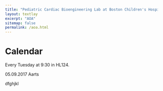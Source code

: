 ```yaml
---
title: "Pediatric Cardiac Bioengineering Lab at Boston Children's Hospital and Harvard Medical School."
layout: textlay
excerpt: "AOA"
sitemap: false
permalink: /aoa.html
---
```


# Calendar

Every Tuesday at 9:30 in HL124.

05.09.2017 Aarts

dfghjkl
